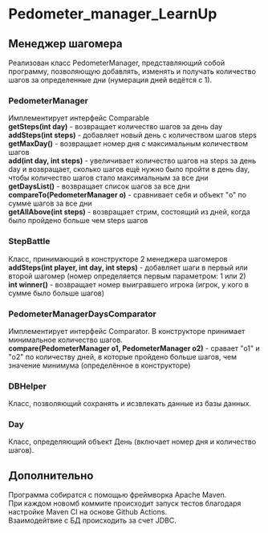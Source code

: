 # Pedometer_manager_LearnUp

## Менеджер шагомера
Реализован класс PedometerManager, представляющий собой программу, позволяющую добавлять, изменять и получать количество шагов за определенные дни (нумерация дней ведётся с 1).

### PedometerManager
Имплементирует интерфейс Comparable   
**getSteps(int day)** - возвращает количество шагов за день day   
**addSteps(int steps)** - добавляет новый день с количеством шагов steps   
**getMaxDay()** - возвращает номер дня с максимальным количеством шагов   
**add(int day, int steps)** - увеличивает количество шагов на steps за день day и возвращает, сколько шагов ещё нужно было пройти в день day, чтобы количество шагов стало максимальным за все дни   
**getDaysList()** - возвращает список шагов за все дни   
**compareTo(PedometerManager o)** - сравнивает себя и объект "o" по сумме шагов за все дни   
**getAllAbove(int steps)** - возвращает стрим, состоящий из дней, когда было пройдено больше чем steps шагов 
### StepBattle
Класс, принимающий в конструкторе 2 менеджера шагомеров    
**addSteps(int player, int day, int steps)** - добавляет шаги в первый или второй шагомер (номер определяется первым параметром: 1 или 2)   
**int winner()** - возвращает номер выигравшего игрока (игрок, у кого в сумме было больше шагов)
### PedometerManagerDaysComparator
Имплементирует интерфейс Comparator. В конструкторе принимает минимальное количество шагов.   
**compare(PedometerManager o1, PedometerManager o2)** - сравает "o1" и "o2" по количеству дней, в которые пройдено больше шагов, чем значение минимума (определённое в конструкторе)   
### DBHelper 
Класс, позволяющий сохранять и исзвлекать данные из базы данных.
### Day
Класс, определяющий объект День (включает номер дня и количество шагов).
## Дополнительно
Программа собиратся с помощью фреймворка Apache Maven.  
При каждом новомб коммите происходит запуск тестов благодаря настройке Maven CI на основе Github Actions.   
Взаимодейтвие с БД происходить за счет JDBC.
